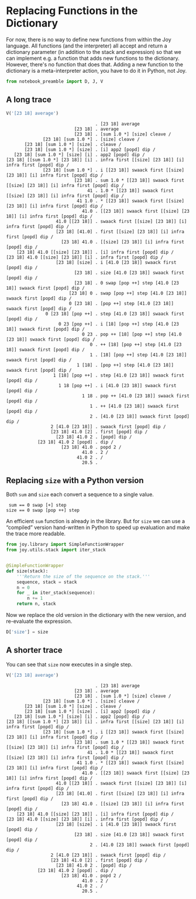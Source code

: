 
# Replacing Functions in the Dictionary
For now, there is no way to define new functions from within the Joy language.  All functions (and the interpreter) all accept and return a dictionary parameter (in addition to the stack and expression) so that we can implement e.g. a function that adds new functions to the dictionary.  However, there's no function that does that.  Adding a new function to the dictionary is a meta-interpreter action, you have to do it in Python, not Joy.


```python
from notebook_preamble import D, J, V
```

## A long trace


```python
V('[23 18] average')
```

                                      . [23 18] average
                              [23 18] . average
                              [23 18] . [sum 1.0 *] [size] cleave /
                  [23 18] [sum 1.0 *] . [size] cleave /
           [23 18] [sum 1.0 *] [size] . cleave /
           [23 18] [sum 1.0 *] [size] . [i] app2 [popd] dip /
       [23 18] [sum 1.0 *] [size] [i] . app2 [popd] dip /
    [23 18] [[sum 1.0 *] [23 18]] [i] . infra first [[size] [23 18]] [i] infra first [popd] dip /
                  [23 18] [sum 1.0 *] . i [[23 18]] swaack first [[size] [23 18]] [i] infra first [popd] dip /
                              [23 18] . sum 1.0 * [[23 18]] swaack first [[size] [23 18]] [i] infra first [popd] dip /
                                   41 . 1.0 * [[23 18]] swaack first [[size] [23 18]] [i] infra first [popd] dip /
                               41 1.0 . * [[23 18]] swaack first [[size] [23 18]] [i] infra first [popd] dip /
                                 41.0 . [[23 18]] swaack first [[size] [23 18]] [i] infra first [popd] dip /
                       41.0 [[23 18]] . swaack first [[size] [23 18]] [i] infra first [popd] dip /
                       [23 18] [41.0] . first [[size] [23 18]] [i] infra first [popd] dip /
                         [23 18] 41.0 . [[size] [23 18]] [i] infra first [popd] dip /
        [23 18] 41.0 [[size] [23 18]] . [i] infra first [popd] dip /
    [23 18] 41.0 [[size] [23 18]] [i] . infra first [popd] dip /
                       [23 18] [size] . i [41.0 [23 18]] swaack first [popd] dip /
                              [23 18] . size [41.0 [23 18]] swaack first [popd] dip /
                              [23 18] . 0 swap [pop ++] step [41.0 [23 18]] swaack first [popd] dip /
                            [23 18] 0 . swap [pop ++] step [41.0 [23 18]] swaack first [popd] dip /
                            0 [23 18] . [pop ++] step [41.0 [23 18]] swaack first [popd] dip /
                   0 [23 18] [pop ++] . step [41.0 [23 18]] swaack first [popd] dip /
                        0 23 [pop ++] . i [18] [pop ++] step [41.0 [23 18]] swaack first [popd] dip /
                                 0 23 . pop ++ [18] [pop ++] step [41.0 [23 18]] swaack first [popd] dip /
                                    0 . ++ [18] [pop ++] step [41.0 [23 18]] swaack first [popd] dip /
                                    1 . [18] [pop ++] step [41.0 [23 18]] swaack first [popd] dip /
                               1 [18] . [pop ++] step [41.0 [23 18]] swaack first [popd] dip /
                      1 [18] [pop ++] . step [41.0 [23 18]] swaack first [popd] dip /
                        1 18 [pop ++] . i [41.0 [23 18]] swaack first [popd] dip /
                                 1 18 . pop ++ [41.0 [23 18]] swaack first [popd] dip /
                                    1 . ++ [41.0 [23 18]] swaack first [popd] dip /
                                    2 . [41.0 [23 18]] swaack first [popd] dip /
                     2 [41.0 [23 18]] . swaack first [popd] dip /
                     [23 18] 41.0 [2] . first [popd] dip /
                       [23 18] 41.0 2 . [popd] dip /
                [23 18] 41.0 2 [popd] . dip /
                         [23 18] 41.0 . popd 2 /
                                 41.0 . 2 /
                               41.0 2 . /
                                 20.5 . 


## Replacing `size` with a Python version

Both `sum` and `size` each convert a sequence to a single value.

     sum == 0 swap [+] step
    size == 0 swap [pop ++] step

An efficient `sum` function is already in the library. But for `size` we can use a “compiled” version hand-written in Python to speed up evaluation and make the trace more readable.


```python
from joy.library import SimpleFunctionWrapper
from joy.utils.stack import iter_stack


@SimpleFunctionWrapper
def size(stack):
    '''Return the size of the sequence on the stack.'''
    sequence, stack = stack
    n = 0
    for _ in iter_stack(sequence):
        n += 1
    return n, stack
```

Now we replace the old version in the dictionary with the new version, and re-evaluate the expression.


```python
D['size'] = size
```

## A shorter trace
You can see that `size` now executes in a single step.


```python
V('[23 18] average')
```

                                      . [23 18] average
                              [23 18] . average
                              [23 18] . [sum 1.0 *] [size] cleave /
                  [23 18] [sum 1.0 *] . [size] cleave /
           [23 18] [sum 1.0 *] [size] . cleave /
           [23 18] [sum 1.0 *] [size] . [i] app2 [popd] dip /
       [23 18] [sum 1.0 *] [size] [i] . app2 [popd] dip /
    [23 18] [[sum 1.0 *] [23 18]] [i] . infra first [[size] [23 18]] [i] infra first [popd] dip /
                  [23 18] [sum 1.0 *] . i [[23 18]] swaack first [[size] [23 18]] [i] infra first [popd] dip /
                              [23 18] . sum 1.0 * [[23 18]] swaack first [[size] [23 18]] [i] infra first [popd] dip /
                                   41 . 1.0 * [[23 18]] swaack first [[size] [23 18]] [i] infra first [popd] dip /
                               41 1.0 . * [[23 18]] swaack first [[size] [23 18]] [i] infra first [popd] dip /
                                 41.0 . [[23 18]] swaack first [[size] [23 18]] [i] infra first [popd] dip /
                       41.0 [[23 18]] . swaack first [[size] [23 18]] [i] infra first [popd] dip /
                       [23 18] [41.0] . first [[size] [23 18]] [i] infra first [popd] dip /
                         [23 18] 41.0 . [[size] [23 18]] [i] infra first [popd] dip /
        [23 18] 41.0 [[size] [23 18]] . [i] infra first [popd] dip /
    [23 18] 41.0 [[size] [23 18]] [i] . infra first [popd] dip /
                       [23 18] [size] . i [41.0 [23 18]] swaack first [popd] dip /
                              [23 18] . size [41.0 [23 18]] swaack first [popd] dip /
                                    2 . [41.0 [23 18]] swaack first [popd] dip /
                     2 [41.0 [23 18]] . swaack first [popd] dip /
                     [23 18] 41.0 [2] . first [popd] dip /
                       [23 18] 41.0 2 . [popd] dip /
                [23 18] 41.0 2 [popd] . dip /
                         [23 18] 41.0 . popd 2 /
                                 41.0 . 2 /
                               41.0 2 . /
                                 20.5 . 

